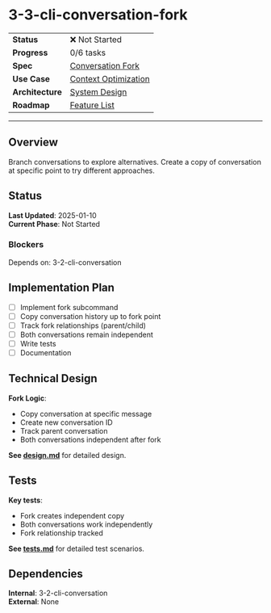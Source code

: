 # 3-3-cli-conversation-fork

| | |
|---|---|
| **Status** | ❌ Not Started |
| **Progress** | 0/6 tasks |
| **Spec** | [Conversation Fork](../../../../../products/anygpt/specs/anygpt/cli/conversation.md) |
| **Use Case** | [Context Optimization](../../../../../products/anygpt/cases/context-optimization.md) |
| **Architecture** | [System Design](../../architecture.md) |
| **Roadmap** | [Feature List](../../roadmap.md) |

---

## Overview

Branch conversations to explore alternatives. Create a copy of conversation at specific point to try different approaches.

## Status

**Last Updated**: 2025-01-10  
**Current Phase**: Not Started

### Blockers
Depends on: 3-2-cli-conversation

## Implementation Plan

- [ ] Implement fork subcommand
- [ ] Copy conversation history up to fork point
- [ ] Track fork relationships (parent/child)
- [ ] Both conversations remain independent
- [ ] Write tests
- [ ] Documentation

## Technical Design

**Fork Logic**:
- Copy conversation at specific message
- Create new conversation ID
- Track parent conversation
- Both conversations independent after fork

**See [design.md](./design.md)** for detailed design.

## Tests

**Key tests**:
- Fork creates independent copy
- Both conversations work independently
- Fork relationship tracked

**See [tests.md](./tests.md)** for detailed test scenarios.

## Dependencies

**Internal**: 3-2-cli-conversation  
**External**: None

